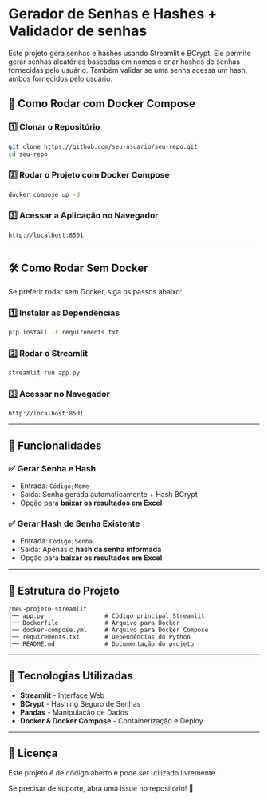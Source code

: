 # Gerador de Senhas e Hashes + Validador de senhas

Este projeto gera senhas e hashes usando Streamlit e BCrypt. Ele permite gerar senhas aleatórias baseadas em nomes e criar hashes de senhas fornecidas pelo usuário. Também validar se uma senha acessa um hash, ambos fornecidos pelo usuário.

## 🚀 Como Rodar com Docker Compose

### 1️⃣ Clonar o Repositório
```sh
git clone https://github.com/seu-usuario/seu-repo.git
cd seu-repo
```

### 2️⃣ Rodar o Projeto com Docker Compose
```sh
docker compose up -d
```

### 3️⃣ Acessar a Aplicação no Navegador
```
http://localhost:8501
```

---

## 🛠 Como Rodar Sem Docker
Se preferir rodar sem Docker, siga os passos abaixo:

### 1️⃣ Instalar as Dependências
```sh
pip install -r requirements.txt
```

### 2️⃣ Rodar o Streamlit
```sh
streamlit run app.py
```

### 3️⃣ Acessar no Navegador
```
http://localhost:8501
```

---

## 📌 Funcionalidades

### ✅ Gerar Senha e Hash
- Entrada: `Código;Nome`
- Saída: Senha gerada automaticamente + Hash BCrypt
- Opção para **baixar os resultados em Excel**

### ✅ Gerar Hash de Senha Existente
- Entrada: `Código;Senha`
- Saída: Apenas o **hash da senha informada**
- Opção para **baixar os resultados em Excel**

---

## 📜 Estrutura do Projeto
```
/meu-projeto-streamlit
│── app.py                 # Código principal Streamlit
│── Dockerfile             # Arquivo para Docker
│── docker-compose.yml     # Arquivo para Docker Compose
│── requirements.txt       # Dependências do Python
│── README.md              # Documentação do projeto
```

---

## 📌 Tecnologias Utilizadas
- **Streamlit** - Interface Web
- **BCrypt** - Hashing Seguro de Senhas
- **Pandas** - Manipulação de Dados
- **Docker & Docker Compose** - Containerização e Deploy

---

## 📖 Licença
Este projeto é de código aberto e pode ser utilizado livremente.

Se precisar de suporte, abra uma issue no repositório! 🚀

